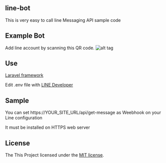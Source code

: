 
## line-bot
This is very easy to call line Messaging API sample code

## Example Bot
Add line account by scanning this QR code.
![alt tag](https://qr-official.line.me/M/y27fTom5rx.png)

## Use 
[Laravel framework](https://github.com/laravel/laravel)

Edit .env file with [LINE Developer](https://developers.line.me/messaging-api/getting-started#set_up_bot)

## Sample 
You can set https://YOUR_SITE_URL/api/get-message as Weebhook on your Line configuration

It must be installed on HTTPS web server

## License

The This Project licensed under the [MIT license](http://opensource.org/licenses/MIT).
